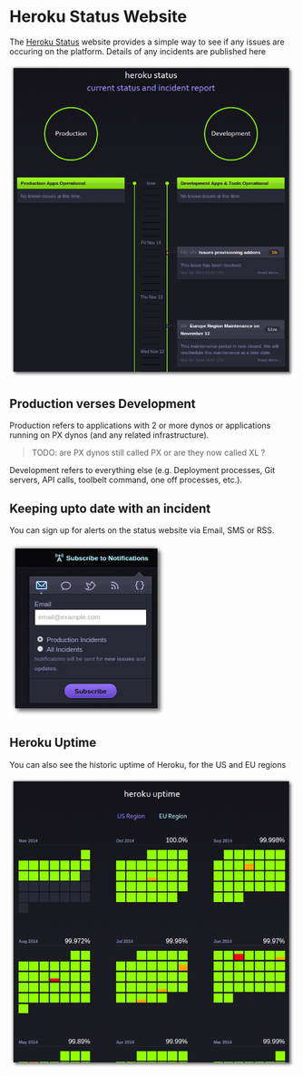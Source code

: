 # Heroku Status Website

  The [Heroku Status](https://status.heroku.com) website provides a simple way to see if any issues are occuring on the platform.  Details of any incidents are published here

![Heroku Status example](../images/heroku-status-example.png)

## Production verses Development 

  Production refers to applications with 2 or more dynos or applications running on PX dynos (and any related infrastructure).

> TODO: are PX dynos still called PX or are they now called XL ?

Development refers to everything else (e.g. Deployment processes, Git servers, API calls, toolbelt command, one off processes, etc.).

## Keeping upto date with an incident 

You can sign up for alerts on the status website via Email, SMS or RSS.

![Heroku Status Notifications](../images/heroku-status-notifications-subscribe.png)


## Heroku Uptime 

  You can also see the historic uptime of Heroku, for the US and EU regions
  
![Heroku Status uptime EU region](../images/heroku-status-uptime-euregion.png)


